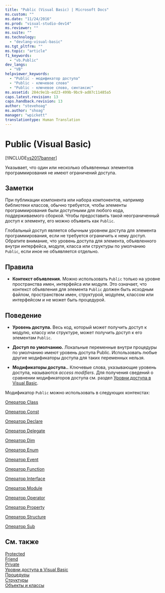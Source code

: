 ```yaml
---
title: "Public (Visual Basic) | Microsoft Docs"
ms.custom: ""
ms.date: "11/24/2016"
ms.prod: "visual-studio-dev14"
ms.reviewer: ""
ms.suite: ""
ms.technology: 
  - "devlang-visual-basic"
ms.tgt_pltfrm: ""
ms.topic: "article"
f1_keywords: 
  - "vb.Public"
dev_langs: 
  - "VB"
helpviewer_keywords: 
  - "Public - модификатор доступа"
  - "Public - ключевое слово"
  - "Public - ключевое слово, синтаксис"
ms.assetid: 284c9e1b-ed23-499b-9bc9-ad87c11485a5
caps.latest.revision: 13
caps.handback.revision: 13
author: "stevehoag"
ms.author: "shoag"
manager: "wpickett"
translationtype: Human Translation
---
```

# Public (Visual Basic)
[!INCLUDE[vs2017banner](../../../csharp/includes/vs2017banner.md)]

Указывает, что один или несколько объявленных элементов программирования не имеют ограничений доступа.  
  
## Заметки  
 При публикации компонента или набора компонентов, например библиотеки классов, обычно требуется, чтобы элементы программирования были доступными для любого кода, поддерживаемого сборкой.  Чтобы предоставить такой неограниченный доступ к элементу, его можно объявить как `Public`.  
  
 Глобальный доступ является обычным уровнем доступа для элемента программирования, если не требуется ограничить к нему доступ.  Обратите внимание, что уровень доступа для элемента, объявленного внутри интерфейса, модуля, класса или структуры по умолчанию `Public`, если иное не объявляется отдельно.  
  
## Правила  
  
-   **Контекст объявления.** Можно использовать `Public` только на уровне пространства имен, интерфейса или модуля.  Это означает, что контекст объявления для элемента `Public` должен быть исходным файлом, пространством имен, структурой, модулем, классом или интерфейсом и не может быть процедурой.  
  
## Поведение  
  
-   **Уровень доступа.** Весь код, который может получить доступ к модулю, классу или структуре, может получить доступ к его элементам `Public`.  
  
-   **Доступ по умолчанию.** Локальные переменные внутри процедуры по умолчанию имеют уровень доступа Public. Использовать любые другие модификаторы доступа для таких переменных нельзя.  
  
-   **Модификаторы доступа..** Ключевые слова, указывающие уровень доступа, называются *access modifiers*.  Для получения сведений о сравнении модификаторов доступа см. раздел [Уровни доступа в Visual Basic](../../../visual-basic/programming-guide/language-features/declared-elements/access-levels.md).  
  
 Модификатор `Public` можно использовать в следующих контекстах:  
  
 [Оператор Class](../../../visual-basic/language-reference/statements/class-statement.md)  
  
 [Оператор Const](../../../visual-basic/language-reference/statements/const-statement.md)  
  
 [Оператор Declare](../../../visual-basic/language-reference/statements/declare-statement.md)  
  
 [Оператор Delegate](../../../visual-basic/language-reference/statements/delegate-statement.md)  
  
 [Оператор Dim](../../../visual-basic/language-reference/statements/dim-statement.md)  
  
 [Оператор Enum](../../../visual-basic/language-reference/statements/enum-statement.md)  
  
 [Оператор Event](../../../visual-basic/language-reference/statements/event-statement.md)  
  
 [Оператор Function](../../../visual-basic/language-reference/statements/function-statement.md)  
  
 [Оператор Interface](../../../visual-basic/language-reference/statements/interface-statement.md)  
  
 [Оператор Module](../../../visual-basic/language-reference/statements/module-statement.md)  
  
 [Оператор Operator](../../../visual-basic/language-reference/statements/operator-statement.md)  
  
 [Оператор Property](../../../visual-basic/language-reference/statements/property-statement.md)  
  
 [Оператор Structure](../../../visual-basic/language-reference/statements/structure-statement.md)  
  
 [Оператор Sub](../../../visual-basic/language-reference/statements/sub-statement.md)  
  
## См. также  
 [Protected](../../../visual-basic/language-reference/modifiers/protected.md)   
 [Friend](../../../visual-basic/language-reference/modifiers/friend.md)   
 [Private](../../../visual-basic/language-reference/modifiers/private.md)   
 [Уровни доступа в Visual Basic](../../../visual-basic/programming-guide/language-features/declared-elements/access-levels.md)   
 [Процедуры](../../../visual-basic/programming-guide/language-features/procedures/index.md)   
 [Структуры](../../../visual-basic/programming-guide/language-features/data-types/structures.md)   
 [Объекты и классы](../../../visual-basic/programming-guide/language-features/objects-and-classes/index.md)